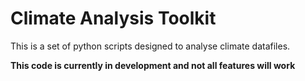 # Climate Analysis Toolkit


This is a set of python scripts designed to analyse climate datafiles.


**This code is currently in development and not all features will work**
